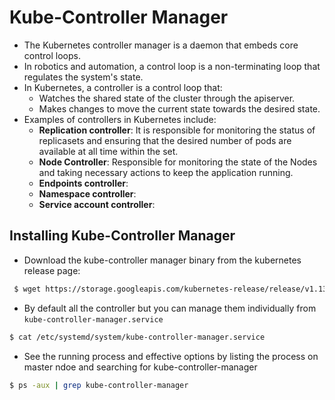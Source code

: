 # Kube-Controller Manager

- The Kubernetes controller manager is a daemon that embeds core control loops.
- In robotics and automation, a control loop is a non-terminating loop that regulates the system's state.
- In Kubernetes, a controller is a control loop that:
  - Watches the shared state of the cluster through the apiserver.
  - Makes changes to move the current state towards the desired state.
- Examples of controllers in Kubernetes include:
  - **Replication controller**: It is responsible for monitoring the status of replicasets and ensuring that the desired number of pods are available at all time within the set.
  - **Node Controller**: Responsible for monitoring the state of the Nodes and taking necessary actions to keep the application running.
  - **Endpoints controller**: 
  - **Namespace controller**: 
  - **Service account controller**: 

## Installing Kube-Controller Manager 

 - Download the kube-controller manager binary from the kubernetes release page: 

```bash
 $ wget https://storage.googleapis.com/kubernetes-release/release/v1.13.0/bin/linux/amd64/kube-controller-manager
```
- By default all the controller but you can manage them individually from ```kube-controller-manager.service``` 

```bash 
$ cat /etc/systemd/system/kube-controller-manager.service
``` 

- See the running process and effective options by listing the process on master ndoe and searching for kube-controller-manager

```bash 
$ ps -aux | grep kube-controller-manager
```



